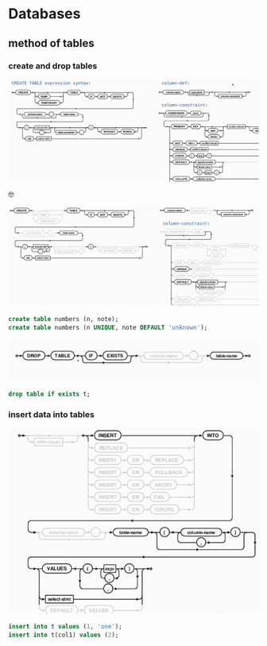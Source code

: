 # Databases

## method of tables
### create and drop tables
![alt text](image.png)


:nerd_face:

![alt text](image-1.png)

```sql
create table numbers (n, note);
create table numbers (n UNIQUE, note DEFAULT 'unknown');
```

![alt text](image-2.png)
```sql
drop table if exists t;
```


### insert data into tables
![alt text](image-3.png)
```sql
insert into t values (1, 'one');
insert into t(col1) values (2);
```



